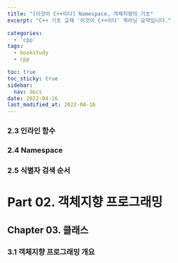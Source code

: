 ```yaml
---
title: "[이것이 C++이다] Namespace, 객체지향의 기초"
excerpt: "C++ 기초 교재 '이것이 C++이다' 북러닝 요약입니다."

categories:
  - 'cpp'
tags:
  - bookstudy
  - cpp

toc: true
toc_sticky: true
sidebar:
  nav: docs
date: 2022-04-16
last_modified_at: 2022-04-16
---
```


### 2.3 인라인 함수 

### 2.4 Namespace

### 2.5 식별자 검색 순서 

# Part 02. 객체지향 프로그래밍 

## Chapter 03. 클래스 

### 3.1 객체지향 프로그래밍 개요